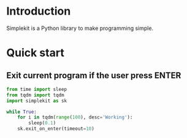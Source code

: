 # Introduction

Simplekit is a Python library to make programming simple.

# Quick start

## Exit current program if the user press ENTER

```python
from time import sleep
from tqdm import tqdm
import simplekit as sk

while True:
	for i in tqdm(range(100), desc='Working'):
		sleep(0.1)
	sk.exit_on_enter(timeout=10)
```